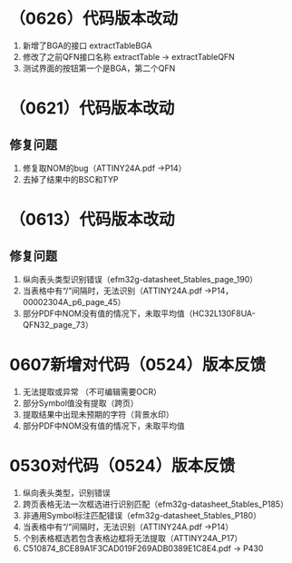 # （0626）代码版本改动
1. 新增了BGA的接口 extractTableBGA
2. 修改了之前QFN接口名称 extractTable -> extractTableQFN
3. 测试界面的按钮第一个是BGA，第二个QFN
# （0621）代码版本改动
## 修复问题
1. 修复取NOM的bug（ATTINY24A.pdf ->P14）
2. 去掉了结果中的BSC和TYP
# （0613）代码版本改动
## 修复问题
1. 纵向表头类型识别错误（efm32g-datasheet_5tables_page_190）
2. 当表格中有“/”间隔时，无法识别（ATTINY24A.pdf ->P14，00002304A_p6_page_45）
3. 部分PDF中NOM没有值的情况下，未取平均值（HC32L130F8UA-QFN32_page_73）

# 0607新增对代码（0524）版本反馈
1. 无法提取或异常 （不可编辑需要OCR）
2. 部分Symbol值没有提取（跨页）
3. 提取结果中出现未预期的字符（背景水印）
4. 部分PDF中NOM没有值的情况下，未取平均值
   
# 0530对代码（0524）版本反馈
1. 纵向表头类型，识别错误
2. 跨页表格无法一次框选进行识别匹配（efm32g-datasheet_5tables_P185）
3. 非通用Symbol标注匹配错误（efm32g-datasheet_5tables_P180）
4. 当表格中有“/”间隔时，无法识别（ATTINY24A.pdf ->P14）
5. 个别表格框选若包含表格边框将无法提取（ATTINY24A_P17）
6. C510874_8CE89A1F3CAD019F269ADB0389E1C8E4.pdf -> P430
